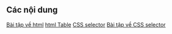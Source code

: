 ## Các nội dung

[Bài tập về html](./detail/baitap01.md)
[html Table](./detail/html-table.md)
[CSS selector](./detail/css.md)
[Bài tập về CSS selector](./detail/baitap13.md)
